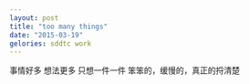 ```yaml
---
layout: post
title: "too many things"
date: "2015-03-19"
gelories: sddtc work
---
```


事情好多
想法更多
只想一件一件 笨笨的，缓慢的，真正的捋清楚


